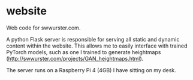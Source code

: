 # website
Web code for swwurster.com.

A python Flask server is responsible for serving all static and dynamic content within the website. This allows me to easily interface with trained PyTorch models, such as one I trained to generate heightmaps (http://swwurster.com/projects/GAN_heightmaps.html).

The server runs on a Raspberry Pi 4 (4GB) I have sitting on my desk.
